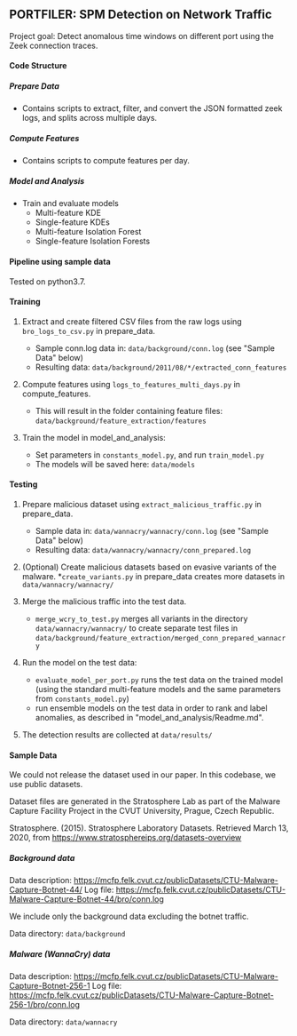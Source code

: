 ## PORTFILER: SPM Detection on Network Traffic

Project goal: Detect anomalous time windows on different port using the Zeek connection traces.

#### Code Structure

##### Prepare Data

* Contains scripts to extract, filter, and convert the JSON formatted zeek logs, and splits across multiple days.

##### Compute Features

* Contains scripts to compute features per day.

##### Model and Analysis

* Train and evaluate models
    * Multi-feature KDE
    * Single-feature KDEs
    * Multi-feature Isolation Forest
    * Single-feature Isolation Forests

#### Pipeline using sample data

Tested on python3.7.

#### Training

1) Extract and create filtered CSV files from the raw logs using `bro_logs_to_csv.py` in prepare_data.
    * Sample conn.log data in: `data/background/conn.log` (see "Sample Data" below)
    * Resulting data: `data/background/2011/08/*/extracted_conn_features`

2) Compute features using `logs_to_features_multi_days.py` in compute_features.
    * This will result in the folder containing feature files: `data/background/feature_extraction/features`

2) Train the model in model_and_analysis:
    * Set parameters in `constants_model.py`, and run `train_model.py`
    * The models will be saved here: `data/models`
    
#### Testing

1) Prepare malicious dataset using `extract_malicious_traffic.py` in prepare_data. 
    * Sample data in: `data/wannacry/wannacry/conn.log` (see "Sample Data" below)
    * Resulting data: `data/wannacry/wannacry/conn_prepared.log`

2) (Optional) Create malicious datasets based on evasive variants of the malware.
    *`create_variants.py` in prepare_data creates more datasets in `data/wannacry/wannacry/`

3) Merge the malicious traffic into the test data.
    * `merge_wcry_to_test.py` merges all variants in the directory `data/wannacry/wannacry/` to create separate test files in `data/background/feature_extraction/merged_conn_prepared_wannacry`
    
3) Run the model on the test data:
    * `evaluate_model_per_port.py` runs the test data on the trained model (using the standard multi-feature models and the same parameters from `constants_model.py`)
    * run ensemble models on the test data in order to rank and label anomalies, as described in "model_and_analysis/Readme.md".

4) The detection results are collected at `data/results/`



#### Sample Data

We could not release the dataset used in our paper. In this codebase, we use public datasets.
  
Dataset files are generated in the Stratosphere Lab as part of the Malware Capture Facility Project in the CVUT University, Prague, Czech Republic.

Stratosphere. (2015). Stratosphere Laboratory Datasets. Retrieved March 13, 2020, from https://www.stratosphereips.org/datasets-overview
##### Background data 

Data description: https://mcfp.felk.cvut.cz/publicDatasets/CTU-Malware-Capture-Botnet-44/
Log file: https://mcfp.felk.cvut.cz/publicDatasets/CTU-Malware-Capture-Botnet-44/bro/conn.log

We include only the background data excluding the botnet traffic.

Data directory: `data/background`

##### Malware (WannaCry) data 

Data description: https://mcfp.felk.cvut.cz/publicDatasets/CTU-Malware-Capture-Botnet-256-1
Log file: https://mcfp.felk.cvut.cz/publicDatasets/CTU-Malware-Capture-Botnet-256-1/bro/conn.log

Data directory: `data/wannacry`
